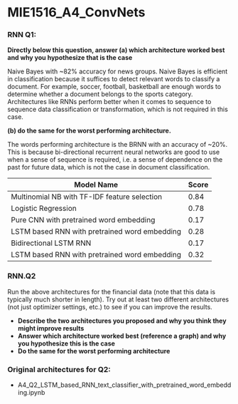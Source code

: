 # MIE1516_A4_ConvNets


### RNN Q1: 
**Directly below this question, answer (a) which architecture worked best and why you hypothesize that is the case**


Naive Bayes with ~82% accuracy for news groups. 
Naive Bayes is efficient in classification because it suffices to detect relevant words to classify a document. For example, soccer, football, basketball are enough words to determine whether a document belongs to the sports category. 
Architectures like RNNs perform better when it comes to sequence to sequence data classification or transformation, which is not required in this case. 


**(b) do the same for the worst performing architecture.**


The words performing architecture is the BRNN with an accuracy of ~20%. This is because bi-directional recurrent neural networks are good to use when a sense of sequence is required, i.e. a sense of dependence on the past for future data, which is not the case in document classification. 


|	Model Name	|	Score	|
|	----	|	---	|
|	Multinomial NB with TF-IDF feature selection	|	0.84	|
|	Logistic Regression	|	0.78	|
|	Pure CNN with pretrained word embedding	|	0.17	|
|	LSTM based RNN with pretrained word embedding	|	0.28	|
|	Bidirectional LSTM RNN	|	0.17	|
|	LSTM based RNN with pretrained word embedding	|	0.32	|


### RNN.Q2
Run the above architectures for the financial data (note that this data is typically much shorter in length). Try out at least two different architectures (not just optimizer settings, etc.) to see if you can improve the results. 

* **Describe the two architectures you proposed and why you think they might improve results**
* **Answer which architecture worked best (reference a graph) and why you hypothesize this is the case**
* **Do the same for the worst performing architecture**


### Original architectures for Q2: 
* A4_Q2_LSTM_based_RNN_text_classifier_with_pretrained_word_embedding.ipynb 


